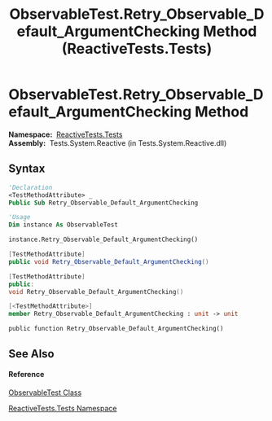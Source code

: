﻿---
title: ObservableTest.Retry_Observable_Default_ArgumentChecking Method  (ReactiveTests.Tests)
TOCTitle: Retry_Observable_Default_ArgumentChecking Method
ms:assetid: M:ReactiveTests.Tests.ObservableTest.Retry_Observable_Default_ArgumentChecking
ms:mtpsurl: https://msdn.microsoft.com/en-us/library/reactivetests.tests.observabletest.retry_observable_default_argumentchecking(v=VS.103)
ms:contentKeyID: 36619922
ms.date: 06/28/2011
mtps_version: v=VS.103
f1_keywords:
- ReactiveTests.Tests.ObservableTest.Retry_Observable_Default_ArgumentChecking
dev_langs:
- CSharp
- JScript
- VB
- FSharp
- c++
---

# ObservableTest.Retry\_Observable\_Default\_ArgumentChecking Method

**Namespace:**  [ReactiveTests.Tests](hh289046\(v=vs.103\).md)  
**Assembly:**  Tests.System.Reactive (in Tests.System.Reactive.dll)

## Syntax

``` vb
'Declaration
<TestMethodAttribute> _
Public Sub Retry_Observable_Default_ArgumentChecking
```

``` vb
'Usage
Dim instance As ObservableTest

instance.Retry_Observable_Default_ArgumentChecking()
```

``` csharp
[TestMethodAttribute]
public void Retry_Observable_Default_ArgumentChecking()
```

``` c++
[TestMethodAttribute]
public:
void Retry_Observable_Default_ArgumentChecking()
```

``` fsharp
[<TestMethodAttribute>]
member Retry_Observable_Default_ArgumentChecking : unit -> unit 
```

``` jscript
public function Retry_Observable_Default_ArgumentChecking()
```

## See Also

#### Reference

[ObservableTest Class](hh288687\(v=vs.103\).md)

[ReactiveTests.Tests Namespace](hh289046\(v=vs.103\).md)

